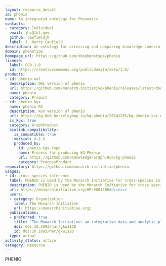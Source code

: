 ```yaml
---
layout: resource_detail
id: phenio
name: An integrated ontology for Phenomics
contacts:
- category: Individual
  email: jhc@lbl.gov
  github: caufieldjh
  label: J. Harry Caufield
description: An ontology for accessing and comparing knowledge concerning phenotypes across species and genetic backgrounds.
domain: phenotype
homepage_url: https://github.com/obophenotype/phenio
license:
  label: CC0 1.0
  id: https://creativecommons.org/publicdomain/zero/1.0/
products:
- id: phenio.owl
  description: OWL version of phenio
  url: https://github.com/monarch-initiative/phenio/releases/latest/download/phenio.owl
  name: phenio
  category: Product
- id: phenio.kgx
  name: phenio KG
  description: KGX version of phenio
  url: https://kg-hub.berkeleybop.io/kg-phenio/20241203/kg-phenio.tar.gz
  is_kgx: true
  category: GraphProduct
  biolink_compatibility:
    is_compatible: true
    version: 4.2.5
    produced_by:
      id: phenio.kgx.repo
      name: Process for producing KG-Phenio
      url: https://github.com/Knowledge-Graph-Hub/kg-phenio
      category: ProcessProduct
repository: https://github.com/monarch-initiative/phenio
usages:
- id: cross-species-inference
  label: PHENIO is used by the Monarch Initiative for cross-species inference
  description: PHENIO is used by the Monarch Initiative for cross-species inference. As an example, the disease of Parkinsonism may compared on the basis of its phenotype in humans vs. mouse genes and genotypes known to impact these phenotypes.
  url: https://monarchinitiative.org/HP:0001300#disease
  users:
  - category: Organization
    label: The Monarch Initiative
    url: https://monarchinitiative.org/
  publications:
  - preferred: true
    title: "The Monarch Initiative: an integrative data and analytic platform connecting phenotypes to genotypes across species"
    doi: doi:10.1093/nar/gkw1128
    id: doi:10.1093/nar/gkw1128
  type: actual
activity_status: active
category: Resource
---
```


PHENIO
